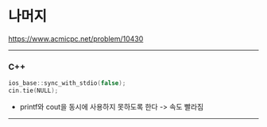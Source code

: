 # 나머지

https://www.acmicpc.net/problem/10430

<hr> 

### C++

``` cpp
ios_base::sync_with_stdio(false);
cin.tie(NULL);
```
- printf와 cout을 동시에 사용하지 못하도록 한다 -> 속도 빨라짐

<hr>
